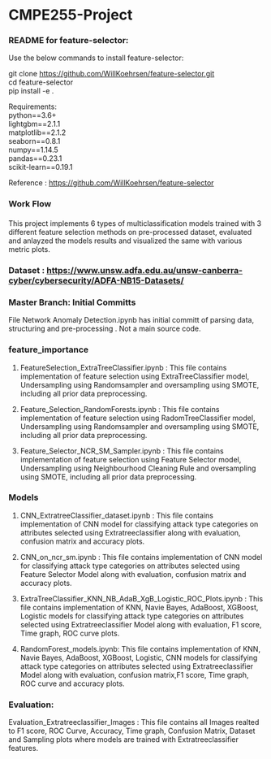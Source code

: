 # CMPE255-Project  

### README for feature-selector:  
Use the below commands to install feature-selector:

git clone https://github.com/WillKoehrsen/feature-selector.git  
cd feature-selector  
pip install -e .  

Requirements:  
python==3.6+  
lightgbm==2.1.1  
matplotlib==2.1.2  
seaborn==0.8.1  
numpy==1.14.5  
pandas==0.23.1  
scikit-learn==0.19.1  

Reference : https://github.com/WillKoehrsen/feature-selector  
### Work Flow
####
This project implements 6 types of multiclassification models trained with 3 different feature selection methods on pre-processed dataset, evaluated and anlayzed the models results and visualized the same with various metric plots.

### Dataset : https://www.unsw.adfa.edu.au/unsw-canberra-cyber/cybersecurity/ADFA-NB15-Datasets/

### Master Branch: Initial Committs
File Network Anomaly Detection.ipynb	has initial committ of parsing data, structuring and pre-processing . Not a main source code.

### feature_importance
1. FeatureSelection_ExtraTreeClassifier.ipynb : This file contains implementation of feature selection using ExtraTreeClassifier model, Undersampling using Randomsampler and oversampling using SMOTE, including all prior data preprocessing.

2. Feature_Selection_RandomForests.ipynb : This file contains implementation of feature selection using RadomTreeClassifier model, Undersampling using Randomsampler and oversampling using SMOTE, including all prior data preprocessing.

3. Feature_Selector_NCR_SM_Sampler.ipynb :  This file contains implementation of feature selection using Feature Selector model, Undersampling using Neighbourhood Cleaning Rule and oversampling using SMOTE, including all prior data preprocessing.

### Models 
1. CNN_ExtratreeClassifier_dataset.ipynb : This file contains implementation of CNN model for classifying attack type categories on attributes selected using Extratreeclassifier along with evaluation, confusion matrix and accuracy plots.

2. CNN_on_ncr_sm.ipynb : This file contains implementation of CNN model for classifying attack type categories on attributes selected using Feature Selector Model along with evaluation, confusion matrix and accuracy plots.

3. ExtraTreeClassifier_KNN_NB_AdaB_XgB_Logistic_ROC_Plots.ipynb : This file contains implementation of KNN, Navie Bayes, AdaBoost, XGBoost, Logistic models for classifying attack type categories on attributes selected using Extratreeclassifier Model along with evaluation, F1 score, Time graph, ROC curve plots.

4. RandomForest_models.ipynb: This file contains implementation of KNN, Navie Bayes, AdaBoost, XGBoost, Logistic, CNN models for classifying attack type categories on attributes selected using Extratreeclassifier Model along with evaluation, confusion matrix,F1 score, Time graph, ROC curve and accuracy plots.


### Evaluation:
Evaluation_Extratreeclassifier_Images : This file contains all Images realted to F1 score, ROC Curve, Accuracy, Time graph, Confusion Matrix, Dataset and Sampling plots where models are trained with Extratreeclassifier features.


